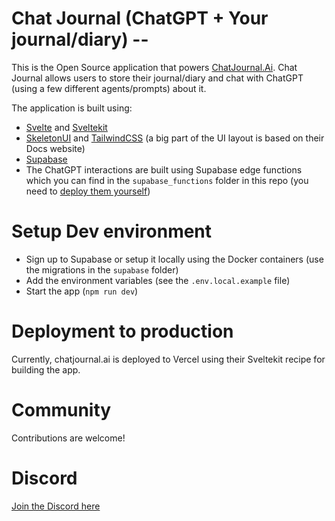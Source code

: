 # Chat Journal (ChatGPT + Your journal/diary) --

This is the Open Source application that powers [ChatJournal.Ai](https://www.chatjournal.ai). Chat Journal allows users to store their journal/diary and chat with ChatGPT (using a few different agents/prompts) about it.

The application is built using:

- [Svelte](https://github.com/sveltejs/svelte) and [Sveltekit](https://github.com/sveltejs/kit)
- [SkeletonUI](https://github.com/skeletonlabs/skeleton) and [TailwindCSS](https://github.com/tailwindlabs/tailwindcss) (a big part of the UI layout is based on their Docs website)
- [Supabase](https://github.com/supabase/supabase-js)
- The ChatGPT interactions are built using Supabase edge functions which you can find in the `supabase_functions` folder in this repo (you need to [deploy them yourself](https://github.com/supabase/supabase/tree/master/examples/edge-functions))

# Setup Dev environment

- Sign up to Supabase or setup it locally using the Docker containers (use the migrations in the `supabase` folder)
- Add the environment variables (see the `.env.local.example` file)
- Start the app (`npm run dev`)

# Deployment to production

Currently, chatjournal.ai is deployed to Vercel using their Sveltekit recipe for building the app.

# Community

Contributions are welcome!

# Discord

[Join the Discord here](https://discord.gg/REYCS3HuM4)
